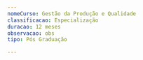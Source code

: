 ```yaml
---
nomeCurso: Gestão da Produção e Qualidade
classificacao: Especialização
duracao: 12 meses
observacao: obs
tipo: Pós Graduação

---
```



